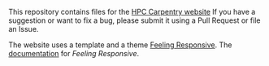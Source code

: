 This repository contains files for the [HPC Carpentry website]()
If you have a suggestion or want to fix a bug, please submit it using a Pull Request or file an Issue.

The website uses a template and a theme [Feeling Responsive](http://phlow.github.io/feeling-responsive/).
The [documentation][1] for *Feeling Responsive*.


 [1]: http://phlow.github.io/feeling-responsive/documentation/
